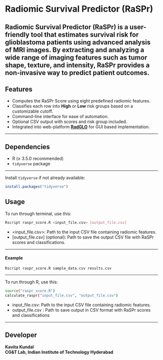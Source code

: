# Radiomic Survival Predictor (RaSPr)
Radiomic Survival Predictor (RaSPr) is a user-friendly tool that estimates survival risk for glioblastoma patients using advanced analysis of MRI images. By extracting and analyzing a wide range of imaging features such as tumor shape, texture, and intensity, RaSPr provides a non-invasive way to predict patient outcomes.
---
## Features

- Computes the RaSPr Score using eight predefined radiomic features.
- Classifies each row into **High** or **Low** risk groups based on a customizable cutoff.
- Command-line interface for ease of automation.
- Optional CSV output with scores and risk group included.
- Integrated into web-platform **[RadGLO](https://project.iith.ac.in/cgntlab/radglo/raspr.html)** for GUI based implementation.
---
## Dependencies

- R (≥ 3.5.0 recommended)
- `tidyverse` package
---
Install `tidyverse` if not already available:

```r
install.packages("tidyverse")
```
## Usage
To run through terminal, use this:
```bash
Rscript raspr_score.R <input_file.csv> [output_file.csv]
```
- <input_file.csv>: Path to the input CSV file containing radiomic features.
- [output_file.csv] (optional): Path to save the output CSV file with RaSPr scores and classifications.
---
#### Example
```
Rscript raspr_score.R sample_data.csv results.csv
```
---
To run through R, use this:
```bash
source("raspr_score.R")
calculate_raspr("input_file.csv", "output_file.csv")
```
- input_file.csv: Path to the input CSV file containing radiomic features.
- output_file.csv : Path to save output in CSV format with RaSPr scores and classifications

---
## Developer

**Kavita Kundal**  
**CG&T Lab, Indian Institute of Technology Hyderabad**
